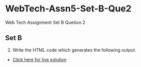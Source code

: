 # WebTech-Assn5-Set-B-Que2
Web Tech Assignment Set B Quetion 2
## Set B
2. Write the HTML code which generates the following output.
- [Click here for live solution]()

